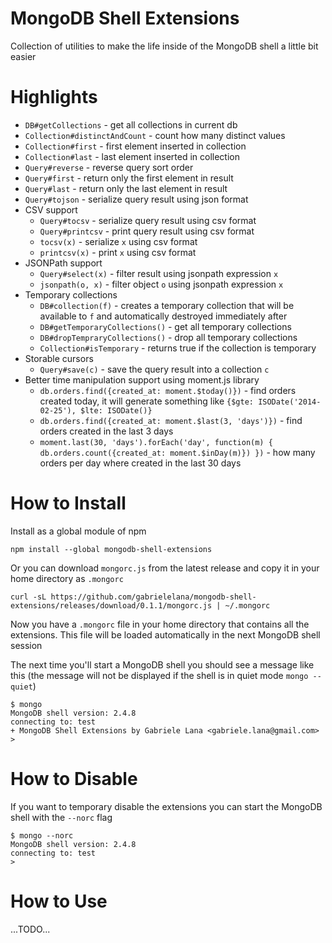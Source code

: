 # MongoDB Shell Extensions
Collection of utilities to make the life inside of the MongoDB shell a little bit easier

# Highlights
* `DB#getCollections` - get all collections in current db
* `Collection#distinctAndCount` - count how many distinct values
* `Collection#first` - first element inserted in collection
* `Collection#last` - last element inserted in collection
* `Query#reverse` - reverse query sort order
* `Query#first` - return only the first element in result
* `Query#last` - return only the last element in result
* `Query#tojson` - serialize query result using json format
* CSV support
  * `Query#tocsv` - serialize query result using csv format
  * `Query#printcsv` - print query result using csv format
  * `tocsv(x)` - serialize `x` using csv format
  * `printcsv(x)` - print `x` using csv format
* JSONPath support
  * `Query#select(x)` - filter result using jsonpath expression `x`
  * `jsonpath(o, x)` - filter object `o` using jsonpath expression `x`
* Temporary collections
  * `DB#collection(f)` - creates a temporary collection that will be available to `f` and automatically destroyed immediately after
  * `DB#getTemporaryCollections()` - get all temporary collections
  * `DB#dropTempraryCollections()` - drop all temporary collections
  * `Collection#isTemporary` - returns true if the collection is temporary
* Storable cursors
  * `Query#save(c)` - save the query result into a collection `c`
* Better time manipulation support using moment.js library
  * `db.orders.find({created_at: moment.$today()})` - find orders created today, it will generate something like `{$gte: ISODate('2014-02-25'), $lte: ISODate()}`
  * `db.orders.find({created_at: moment.$last(3, 'days')})` - find orders created in the last 3 days
  * `moment.last(30, 'days').forEach('day', function(m) { db.orders.count({created_at: moment.$inDay(m)}) })` - how many orders per day where created in the last 30 days

# How to Install
Install as a global module of npm
```
npm install --global mongodb-shell-extensions
```
Or you can download `mongorc.js` from the latest release and copy it in your home directory as `.mongorc`
```
curl -sL https://github.com/gabrielelana/mongodb-shell-extensions/releases/download/0.1.1/mongorc.js | ~/.mongorc
```

Now you have a `.mongorc` file in your home directory that contains all the extensions. This file will be loaded automatically in the next MongoDB shell session

The next time you'll start a MongoDB shell you should see a message like this (the message will not be displayed if the shell is in quiet mode `mongo --quiet`)
```
$ mongo
MongoDB shell version: 2.4.8
connecting to: test
+ MongoDB Shell Extensions by Gabriele Lana <gabriele.lana@gmail.com>
>
```

# How to Disable
If you want to temporary disable the extensions you can start the MongoDB shell with the `--norc` flag
```
$ mongo --norc
MongoDB shell version: 2.4.8
connecting to: test
>
```

# How to Use
...TODO...
